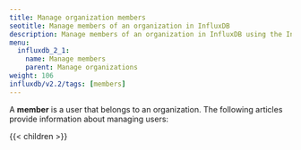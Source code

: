```yaml
---
title: Manage organization members
seotitle: Manage members of an organization in InfluxDB
description: Manage members of an organization in InfluxDB using the InfluxDB UI or CLI.
menu:
  influxdb_2_1:
    name: Manage members
    parent: Manage organizations
weight: 106
influxdb/v2.2/tags: [members]
---
```


A **member** is a user that belongs to an organization.
The following articles provide information about managing users:

{{< children >}}
